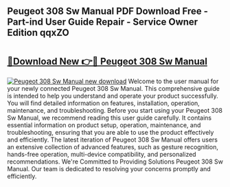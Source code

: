 ## Peugeot 308 Sw Manual PDF Download Free - Part-ind User Guide Repair - Service Owner Edition qqxZO

# <h2><a href="http://cf24600.oget.top/?id=Peugeot+308+Sw+Manual">🔗Download New 👉🔴 Peugeot 308 Sw Manual</a></h2>

[![Peugeot 308 Sw Manual new download](https://i.imgur.com/5g1atiW.png)](http://cf24600.oget.top/?id=Peugeot+308+Sw+Manual)
Welcome to the user manual for your newly connected Peugeot 308 Sw Manual. This comprehensive guide is intended to help you understand and operate your product successfully. You will find detailed information on features, installation, operation, maintenance, and troubleshooting. Before you start using your Peugeot 308 Sw Manual, we recommend reading this user guide carefully. It contains essential information on product setup, operation, maintenance, and troubleshooting, ensuring that you are able to use the product effectively and efficiently. The latest iteration of Peugeot 308 Sw Manual offers users an extensive collection of advanced features, such as gesture recognition, hands-free operation, multi-device compatibility, and personalized recommendations. We're Committed to Providing Solutions Peugeot 308 Sw Manual. Our team is dedicated to resolving your concerns promptly and efficiently.
